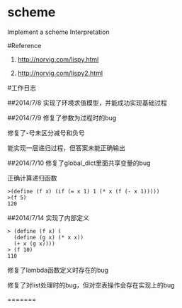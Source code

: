 scheme
======

Implement a scheme Interpretation

#Reference

1. http://norvig.com/lispy.html

2. http://norvig.com/lispy2.html

#工作日志

##2014/7/8
实现了环境求值模型，并能成功实现基础过程

##2014/7/9
修复了参数为过程时的bug

修复了-号未区分减号和负号

能实现一层递归过程，但答案未能正确输出

##2014/7/10
修复了global_dict里面共享变量的bug

正确计算递归函数

    >(define (f x) (if (= x 1) 1 (* x (f (- x 1)))))
    >(f 5)
    120

##2014/7/14
实现了内部定义

    > (define (f x) (
      (define (g x) (* x x))
      (+ x (g x))))
    > (f 10)
    110

修复了lambda函数定义时存在的bug

修复了对list处理时的bug，但对空表操作会存在实现上的bug


=======

